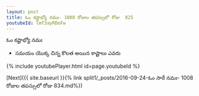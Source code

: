 ```yaml
---
layout: post
title: ఓం కష్టాభ్యో నమః- 1008 రోజుల తపస్సులో రోజు  825
youtubeId: lmf3ayRDoFw
---
```

 
 
 ఓం కష్టాభ్యో నమః  
 
 -  సమయం యొక్క చిన్న కొలత అయిన కాష్టాలు ఎవరు 
 
  
 
  
 
 
 
 
 
 


{% include youtubePlayer.html id=page.youtubeId %}
 
[Next]({{ site.baseurl }}{% link  split1/_posts/2016-09-24-ఓం సాఠే నమః- 1008 రోజుల తపస్సులో రోజు  834.md%})
 
